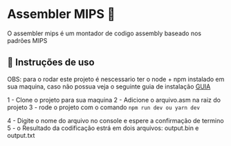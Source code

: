 # Assembler MIPS  📡
O assembler mips é um montador de codigo assembly baseado nos padrões MIPS

## 📖 Instruções de uso

OBS: para o rodar este projeto é nescessario ter o node + npm instalado em sua maquina, caso não possua veja o seguinte guia de instalação [GUIA](https://zircon-sheet-5bd.notion.site/Instalando-o-Node-js-dd6653503d174c3db2c3bec337029efa)

1 - Clone o projeto para sua maquina
2 - Adicione o arquivo.asm na raiz do projeto
3 - rode o projeto com o comando
  ```npm run dev ou yarn dev```

4 - Digite o nome do arquivo no console e espere a confirmação de termino
5 - o Resultado da codificação estrá em dois arquivos: output.bin e output.txt

